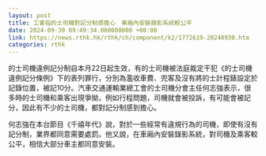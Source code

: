 ```yaml
---
layout: post
title: 工會指的士司機對記分制感擔心　車廂內安裝錄影系統較公平
date: 2024-09-30 09:49:34.000000000 +08:00
link: https://news.rthk.hk/rthk/ch/component/k2/1772619-20240930.htm
categories: rthk
---
```


的士司機違例記分制自本月22日起生效，有的士司機被法庭裁定干犯《的士司機違例記分條例》下的表列罪行，分別為濫收車費、兜客及沒有將的士計程錶設定於記錄位置，被記10分。汽車交通運輸業總工會的士司機分會主任何志強表示，很多時的士司機和乘客出現爭拗，例如行程問題，司機就會被投訴，有可能會被記分，因此有不少的士司機，都對記分制感到擔心。

何志強在本台節目《千禧年代》說，對於一些經常有違規行為的司機，即使有沒有記分制，業界都同意需要處罰。他又說，在車廂內安裝錄影系統，對司機及乘客較公平，相信大部分車主都同意安裝。
